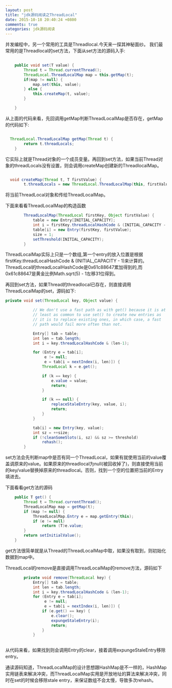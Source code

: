 ```yaml
---
layout: post
title: "jdk源码阅读之ThreadLocal"
date: 2015-10-18 20:40:24 +0800
comments: true
categories: jdk源码阅读
---
```


并发编程中，另一个常用的工具是Threadlocal.今天来一探其神秘面纱。
我们最常用的是Threadlocal的set方法，下面从set方法的源码入手:

``` java
    
    public void set(T value) {
        Thread t = Thread.currentThread();
        ThreadLocal.ThreadLocalMap map = this.getMap(t);
        if(map != null) {
            map.set(this, value);
        } else {
            this.createMap(t, value);
        }

    }
```

从上面的代码来看，先回调用getMap判断ThreadLocalMap是否存在，getMap的代码如下:

``` java

  ThreadLocal.ThreadLocalMap getMap(Thread t) {
        return t.threadLocals;
    }
```
它实际上就是Thread对象的一个成员变量。再回到set方法，如果当前Thread对象的threadLocals没有设置，则会调用createMap创建新的ThreadlocalMap。

``` java

  void createMap(Thread t, T firstValue) {
        t.threadLocals = new ThreadLocal.ThreadLocalMap(this, firstValue);
```

将当前ThreadLocal对象和传给ThreadLocalMap。

下面来看看ThreadLocalMap的构造函数

```java
        ThreadLocalMap(ThreadLocal firstKey, Object firstValue) {
            table = new Entry[INITIAL_CAPACITY];
            int i = firstKey.threadLocalHashCode & (INITIAL_CAPACITY - 1);
            table[i] = new Entry(firstKey, firstValue);
            size = 1;
            setThreshold(INITIAL_CAPACITY);
        }
```
ThreadLocalMap实际上只是一个数组,第一个entry的放入位置是根据firstKey.threadLocalHashCode & (INITIAL_CAPACITY - 1)来计算的。ThreadLocal的threadLocalHashCode是0x61c88647累加得到的,而0x61c88647是黄金比例Math.sqrt(5) - 1左移31位得到。

再回到set方法，如果Thread的threadlocal已存在，则直接调用ThreadLocalMap的set，源码如下:

```java
private void set(ThreadLocal key, Object value) {

            // We don't use a fast path as with get() because it is at
            // least as common to use set() to create new entries as
            // it is to replace existing ones, in which case, a fast
            // path would fail more often than not.

            Entry[] tab = table;
            int len = tab.length;
            int i = key.threadLocalHashCode & (len-1);

            for (Entry e = tab[i];
                 e != null;
                 e = tab[i = nextIndex(i, len)]) {
                ThreadLocal k = e.get();

                if (k == key) {
                    e.value = value;
                    return;
                }

                if (k == null) {
                    replaceStaleEntry(key, value, i);
                    return;
                }
            }

            tab[i] = new Entry(key, value);
            int sz = ++size;
            if (!cleanSomeSlots(i, sz) && sz >= threshold)
                rehash();
        }
```

set方法会先判断map中是否有同一个ThreadLocal，如果有就使用当前的value覆盖调原来的value。如果原来的threadlocal为null(被回收掉了)，则直接使用当前的key/value替换掉原来的threadlocal。否则，找到一个空的位置把当前的Entry填进去。

下面看看get方法的源码
```java
    public T get() {
        Thread t = Thread.currentThread();
        ThreadLocalMap map = getMap(t);
        if (map != null) {
            ThreadLocalMap.Entry e = map.getEntry(this);
            if (e != null)
                return (T)e.value;
        }
        return setInitialValue();
    }
```
get方法很简单就是从Thread的ThreadLocalMap中取，如果没有取到，则初始化数据到map中。

ThreadLocal的remove是直接调用ThreadLocalMap的remove方法，源码如下
```java
        private void remove(ThreadLocal key) {
            Entry[] tab = table;
            int len = tab.length;
            int i = key.threadLocalHashCode & (len-1);
            for (Entry e = tab[i];
                 e != null;
                 e = tab[i = nextIndex(i, len)]) {
                if (e.get() == key) {
                    e.clear();
                    expungeStaleEntry(i);
                    return;
                }
            }
        
```
从代码来看，如果找到则会调用Entry的clear，接着调用expungeStaleEntry移除entry。

通读源码知道，ThreadLocalMap的设计思想跟HashMap是不一样的，HashMap实用链表来解决冲突，而ThreadLocalMap实用是开放地址的算法来解决冲突，同时在set的时候会移除stale entry，来保证数组不会太慢，导致多次rehash。
